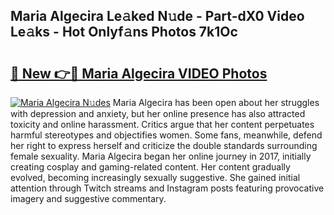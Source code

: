 ## Maria Algecira Le𝚊ked N𝚞de - Part-dX0 Video Le𝚊ks - Hot Onlyf𝚊ns Photos 7k1Oc

# <h2><a href="http://ab88108.deff.icu/?id=Maria+Algecira">🔗 New 👉🔴 Maria Algecira VIDEO Photos</a></h2>

[![Maria Algecira N𝚞des](https://i.imgur.com/rIISA9y.gif)](http://ab88108.deff.icu/?id=Maria+Algecira)
Maria Algecira has been open about her struggles with depression and anxiety, but her online presence has also attracted toxicity and online harassment. Critics argue that her content perpetuates harmful stereotypes and objectifies women. Some fans, meanwhile, defend her right to express herself and criticize the double standards surrounding female sexuality. Maria Algecira began her online journey in 2017, initially creating cosplay and gaming-related content. Her content gradually evolved, becoming increasingly sexually suggestive. She gained initial attention through Twitch streams and Instagram posts featuring provocative imagery and suggestive commentary.
